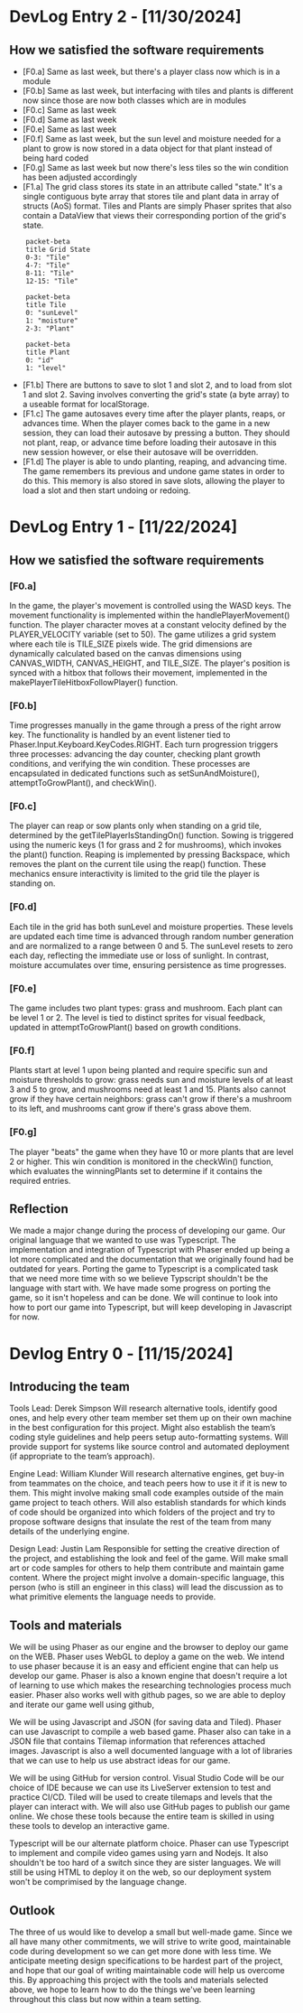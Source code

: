 # DevLog Entry 2 - [11/30/2024]

## How we satisfied the software requirements
- [F0.a] Same as last week, but there's a player class now which is in a module
- [F0.b] Same as last week, but interfacing with tiles and plants is different now since those are now both classes which are in modules
- [F0.c] Same as last week
- [F0.d] Same as last week
- [F0.e] Same as last week
- [F0.f] Same as last week, but the sun level and moisture needed for a plant to grow is now stored in a data object for that plant instead of being hard coded
- [F0.g] Same as last week but now there's less tiles so the win condition has been adjusted accordingly
- [F1.a] The grid class stores its state in an attribute called "state." It's a single contiguous byte array that stores tile and plant data in array of structs (AoS) format. Tiles and Plants are simply Phaser sprites that also contain a DataView that views their corresponding portion of the grid's state.

```mermaid
    packet-beta
    title Grid State
    0-3: "Tile"
    4-7: "Tile"
    8-11: "Tile"
    12-15: "Tile"
```
```mermaid
    packet-beta
    title Tile
    0: "sunLevel"
    1: "moisture"
    2-3: "Plant"
```
```mermaid
    packet-beta
    title Plant
    0: "id"
    1: "level"
```

- [F1.b] There are buttons to save to slot 1 and slot 2, and to load from slot 1 and slot 2. Saving involves converting the grid's state (a byte array) to a useable format for localStorage.
- [F1.c] The game autosaves every time after the player plants, reaps, or advances time. When the player comes back to the game in a new session, they can load their autosave by pressing a button. They should not plant, reap, or advance time before loading their autosave in this new session however, or else their autosave will be overridden.
- [F1.d] The player is able to undo planting, reaping, and advancing time. The game remembers its previous and undone game states in order to do this. This memory is also stored in save slots, allowing the player to load a slot and then start undoing or redoing.

# DevLog Entry 1 - [11/22/2024]

## How we satisfied the software requirements
### [F0.a] 
In the game, the player's movement is controlled using the WASD keys. The movement functionality is implemented within the handlePlayerMovement() function. The player character moves at a constant velocity defined by the PLAYER_VELOCITY variable (set to 50). The game utilizes a grid system where each tile is TILE_SIZE pixels wide. The grid dimensions are dynamically calculated based on the canvas dimensions using CANVAS_WIDTH, CANVAS_HEIGHT, and TILE_SIZE. The player's position is synced with a hitbox that follows their movement, implemented in the makePlayerTileHitboxFollowPlayer() function.

### [F0.b] 
Time progresses manually in the game through a press of the right arrow key. The functionality is handled by an event listener tied to Phaser.Input.Keyboard.KeyCodes.RIGHT. Each turn progression triggers three processes: advancing the day counter, checking plant growth conditions, and verifying the win condition. These processes are encapsulated in dedicated functions such as setSunAndMoisture(), attemptToGrowPlant(), and checkWin().

### [F0.c] 
The player can reap or sow plants only when standing on a grid tile, determined by the getTilePlayerIsStandingOn() function. Sowing is triggered using the numeric keys (1 for grass and 2 for mushrooms), which invokes the plant() function. Reaping is implemented by pressing Backspace, which removes the plant on the current tile using the reap() function. These mechanics ensure interactivity is limited to the grid tile the player is standing on.

### [F0.d] 
Each tile in the grid has both sunLevel and moisture properties. These levels are updated each time time is advanced through random number generation and are normalized to a range between 0 and 5. The sunLevel resets to zero each day, reflecting the immediate use or loss of sunlight. In contrast, moisture accumulates over time, ensuring persistence as time progresses.

### [F0.e] 
The game includes two plant types: grass and mushroom. Each plant can be level 1 or 2. The level is tied to distinct sprites for visual feedback, updated in attemptToGrowPlant() based on growth conditions.

### [F0.f] 
Plants start at level 1 upon being planted and require specific sun and moisture thresholds to grow: grass needs sun and moisture levels of at least 3 and 5 to grow, and mushrooms need at least 1 and 15. Plants also cannot grow if they have certain neighbors: grass can't grow if there's a mushroom to its left, and mushrooms cant grow if there's grass above them.

### [F0.g] 
The player "beats" the game when they have 10 or more plants that are level 2 or higher. This win condition is monitored in the checkWin() function, which evaluates the winningPlants set to determine if it contains the required entries.

## Reflection
We made a major change during the process of developing our game. Our original language that we wanted to use was Typescript. The implementation and integration of Typescript with Phaser ended up being a lot more complicated and the documentation that we originally found had be outdated for years. Porting the game to Typescript is a complicated task that we need more time with so we believe Typscript shouldn't be the language with start with. We have made some progress on porting the game, so it isn't hopeless and can be done. We will continue to look into how to port our game into Typescript, but will keep developing in Javascript for now.

# Devlog Entry 0 - [11/15/2024]

## Introducing the team
Tools Lead: Derek Simpson
Will research alternative tools, identify good ones, and help every other team member set them up on their own machine in the best 
configuration for this project. Might also establish the team’s coding style guidelines and help peers setup auto-formatting systems. 
Will provide support for systems like source control and automated deployment (if appropriate to the team’s approach).

Engine Lead: William Klunder
Will research alternative engines, get buy-in from teammates on the choice, and teach peers how to use it if it is new to them. 
This might involve making small code examples outside of the main game project to teach others. Will also establish standards for which kinds of code 
should be organized into which folders of the project and try to propose software designs that insulate the rest of the team from many details of the 
underlying engine.

Design Lead: Justin Lam
Responsible for setting the creative direction of the project, and establishing the look and feel of the game. Will make small art or 
code samples for others to help them contribute and maintain game content. Where the project might involve a domain-specific language, 
this person (who is still an engineer in this class) will lead the discussion as to what primitive elements the language needs to provide.
## Tools and materials

We will be using Phaser as our engine and the browser to deploy our game on the WEB. Phaser uses WebGL to deploy a game on the web. We intend to use phaser
because it is an easy and efficient engine that can help us develop our game. Phaser is also a known engine that doesn't require a lot of learning to use which makes
the researching technologies process much easier. Phaser also works well with github pages, so we are able to deploy and iterate our game well using github,

We will be using Javascript and JSON (for saving data and Tiled). Phaser can use Javascript to compile a web based game. Phaser also can take in a JSON file that
contains Tilemap information that references attached images. Javascript is also a well documented language with a lot of libraries that we can use to help us use
abstract ideas for our game. 

We will be using GitHub for version control. Visual Studio Code will be our choice of IDE because we can use its LiveServer extension to test and practice CI/CD. 
Tiled will be used to create tilemaps and levels that the player can interact with. We will also use GitHub pages to publish our game online. We chose
these tools because the entire team is skilled in using these tools to develop an interactive game. 

Typescript will be our alternate platform choice. Phaser can use Typescript to implement and compile video games using yarn and Nodejs. It also shouldn't be too hard of a switch 
since they are sister languages. We will still be using HTML to deploy it on the web, so our deployment system won't be comprimised by the language change. 


## Outlook

The three of us would like to develop a small but well-made game. Since we all have many other commitments, we will strive to write good, 
maintainable code during development so we can get more done with less time. We anticipate meeting design specifications to be hardest part of the project, 
and hope that our goal of writing maintainable code will help us overcome this. By approaching this project with the tools and materials selected above, 
we hope to learn how to do the things we've been learning throughout this class but now within a team setting.